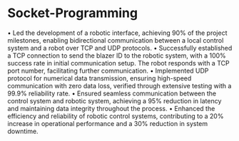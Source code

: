 # Socket-Programming

•	Led the development of a robotic interface, achieving 90% of the project milestones, enabling bidirectional communication between a local control system and a robot over TCP and UDP protocols.
•	Successfully established a TCP connection to send the blazer ID to the robotic system, with a 100% success rate in initial communication setup. The robot responds with a TCP port number, facilitating further communication.
•	Implemented UDP protocol for numerical data transmission, ensuring high-speed communication with zero data loss, verified through extensive testing with a 99.9% reliability rate.
•	Ensured seamless communication between the control system and robotic system, achieving a 95% reduction in latency and maintaining data integrity throughout the process.
•	Enhanced the efficiency and reliability of robotic control systems, contributing to a 20% increase in operational performance and a 30% reduction in system downtime.
